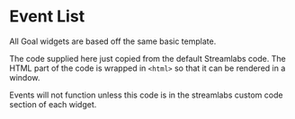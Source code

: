 # Event List

All Goal widgets are based off the same basic template.

The code supplied here just copied from the default Streamlabs code. The HTML part of the code is wrapped in `<html>` so that it can be rendered in a window.

Events will not function unless this code is in the streamlabs custom code section of each widget.
